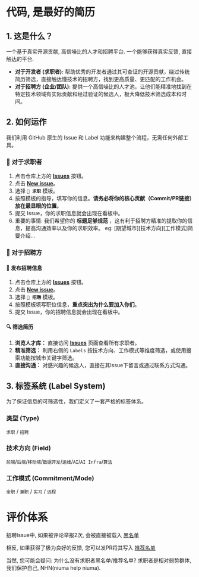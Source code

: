 # 代码, 是最好的简历

## 1. 这是什么？

一个基于真实开源贡献, 高信噪比的人才和招聘平台. 一个能够获得真实反馈, 直接触达的平台.

*   **对于开发者 (求职者):** 帮助优秀的开发者通过其可查证的开源贡献，绕过传统简历筛选，直接触达懂技术的招聘方，找到更高质量、更匹配的工作机会。
*   **对于招聘方 (企业/团队):** 提供一个高信噪比的人才池，让他们能精准地找到在特定技术领域有实际贡献和经过验证的候选人，极大降低技术筛选成本和时间。

## 2. 如何运作

我们利用 GitHub 原生的 Issue 和 Label 功能来构建整个流程，无需任何外部工具。

### 🙋 对于求职者

1.  点击仓库上方的 **[Issues](https://github.com/TokenRollAI/talent-hub-cn/issues)** 按钮。
2.  点击 **[New issue](https://github.com/TokenRollAI/talent-hub-cn/issues/new/choose)**。
3.  选择 **`🚀 求职`** 模板。
4.  按照模板的指导，填写你的信息。**请务必将你的核心贡献（Commit/PR链接）放在最显眼的位置**。
5.  提交 Issue，你的求职信息就会出现在看板中。
6.  重要的事情: 我们希望你的 **标题足够规范** ，这有利于招聘方精准的提取你的信息，提高沟通效率以及你的求职效率。
    eg: [期望城市][技术方向][工作模式]简要介绍...

### 🏢 对于招聘方

#### 📝 发布招聘信息
1.  点击仓库上方的 **[Issues](https://github.com/TokenRollAI/talent-hub-cn/issues)** 按钮。
2.  点击 **[New issue](https://github.com/TokenRollAI/talent-hub-cn/issues/new/choose)**。
3.  选择 **`🏢 招聘`** 模板。
4.  按照模板填写职位信息，**重点突出为什么要加入你们**。
5.  提交 Issue，你的招聘信息就会出现在看板中。

#### 🔍 筛选简历
1.  **浏览人才库：** 直接访问 **[Issues](https://github.com/TokenRollAI/talent-hub-cn/issues)** 页面查看所有求职者。
2.  **精准筛选：** 利用右侧的 `Labels` 按技术方向、工作模式等维度筛选，或使用搜索功能按城市关键字筛选。
3.  **直接沟通：** 对感兴趣的候选人，直接在其Issue下留言或通过联系方式沟通。

## 3. 标签系统 (Label System)

为了保证信息的可筛选性，我们定义了一套严格的标签体系。

### 类型 (Type)

`求职` / `招聘`

### 技术方向 (Field)

`前端`/`后端`/`移动端`/`数据开发`/`运维`/`AI`/`AI Infra`/`算法`

### 工作模式 (Commitment/Mode)

`全职` / `兼职` / `实习` / `远程`


# 评价体系

招聘Issue中, 如果被评论举报2次, 会被直接被载入 [黑名单](./fuck.md)

相反, 如果获得了极为良好的反馈, 您可以发PR将其写入 [推荐名单](./great.md)

当然, 您可能会疑问: 为什么没有求职者黑名单/推荐名单? 求职者是相对弱势群体, 我们保护自己, NHN(niuma help niuma).